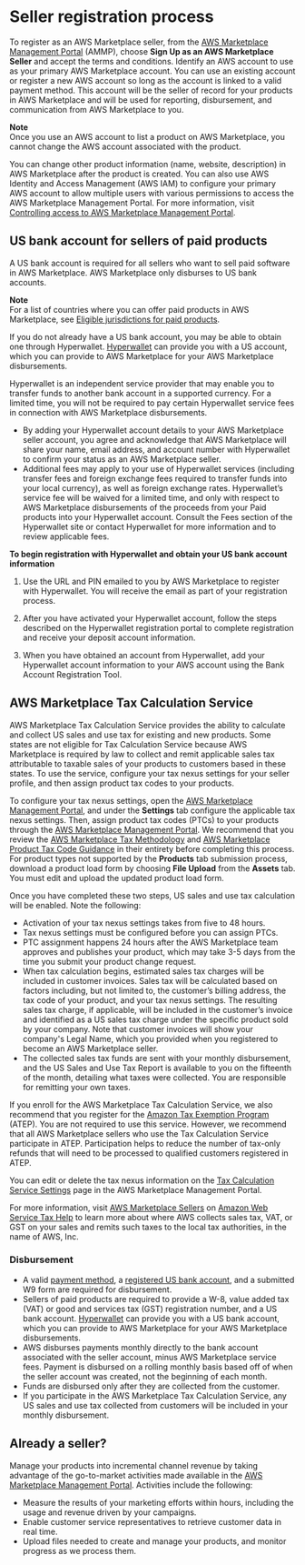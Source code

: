 # Seller registration process<a name="seller-registration-process"></a>

To register as an AWS Marketplace seller, from the [AWS Marketplace Management Portal](https://aws.amazon.com/marketplace/management/tour/) \(AMMP\), choose **Sign Up as an AWS Marketplace Seller** and accept the terms and conditions\. Identify an AWS account to use as your primary AWS Marketplace account\. You can use an existing account or register a new AWS account so long as the account is linked to a valid payment method\. This account will be the seller of record for your products in AWS Marketplace and will be used for reporting, disbursement, and communication from AWS Marketplace to you\. 

**Note**  
 Once you use an AWS account to list a product on AWS Marketplace, you cannot change the AWS account associated with the product\. 

You can change other product information \(name, website, description\) in AWS Marketplace after the product is created\. You can also use AWS Identity and Access Management \(AWS IAM\) to configure your primary AWS account to allow multiple users with various permissions to access the AWS Marketplace Management Portal\. For more information, visit [Controlling access to AWS Marketplace Management Portal](marketplace-management-portal-user-access.md)\. 

## US bank account for sellers of paid products<a name="us-bank-account-for-eu-sellers"></a>

A US bank account is required for all sellers who want to sell paid software in AWS Marketplace\. AWS Marketplace only disburses to US bank accounts\.

**Note**  
For a list of countries where you can offer paid products in AWS Marketplace, see [Eligible jurisdictions for paid products](user-guide-for-sellers.md#eligible-jurisdictions)\.

If you do not already have a US bank account, you may be able to obtain one through Hyperwallet\. [Hyperwallet](https://wssellers.hyperwallet.com/) can provide you with a US account, which you can provide to AWS Marketplace for your AWS Marketplace disbursements\. 

Hyperwallet is an independent service provider that may enable you to transfer funds to another bank account in a supported currency\. For a limited time, you will not be required to pay certain Hyperwallet service fees in connection with AWS Marketplace disbursements\. 
+  By adding your Hyperwallet account details to your AWS Marketplace seller account, you agree and acknowledge that AWS Marketplace will share your name, email address, and account number with Hyperwallet to confirm your status as an AWS Marketplace seller\. 
+  Additional fees may apply to your use of Hyperwallet services \(including transfer fees and foreign exchange fees required to transfer funds into your local currency\), as well as foreign exchange rates\. Hyperwallet’s service fee will be waived for a limited time, and only with respect to AWS Marketplace disbursements of the proceeds from your Paid products into your Hyperwallet account\. Consult the Fees section of the Hyperwallet site or contact Hyperwallet for more information and to review applicable fees\. 

**To begin registration with Hyperwallet and obtain your US bank account information**

1.  Use the URL and PIN emailed to you by AWS Marketplace to register with Hyperwallet\. You will receive the email as part of your registration process\. 

1.  After you have activated your Hyperwallet account, follow the steps described on the Hyperwallet registration portal to complete registration and receive your deposit account information\. 

1.  When you have obtained an account from Hyperwallet, add your Hyperwallet account information to your AWS account using the Bank Account Registration Tool\. 

## AWS Marketplace Tax Calculation Service<a name="tax-calculation-service"></a>

AWS Marketplace Tax Calculation Service provides the ability to calculate and collect US sales and use tax for existing and new products\. Some states are not eligible for Tax Calculation Service because AWS Marketplace is required by law to collect and remit applicable sales tax attributable to taxable sales of your products to customers based in these states\. To use the service, configure your tax nexus settings for your seller profile, and then assign product tax codes to your products\. 

 To configure your tax nexus settings, open the [AWS Marketplace Management Portal](https://aws.amazon.com/marketplace/management/settings), and under the **Settings** tab configure the applicable tax nexus settings\. Then, assign product tax codes \(PTCs\) to your products through the [AWS Marketplace Management Portal](https://aws.amazon.com/marketplace/management/settings)\. We recommend that you review the [AWS Marketplace Tax Methodology](https://s3.amazonaws.com/aws-mp-seller-tax-terms/AWS_Marketplace_Tax_Methodology_Doc.pdf) and [AWS Marketplace Product Tax Code Guidance](https://s3.amazonaws.com/aws-mp-seller-tax-terms/Product_Tax_Codes_for_US_Sales_Tax.pdf) in their entirety before completing this process\. For product types not supported by the **Products** tab submission process, download a product load form by choosing **File Upload** from the **Assets** tab\. You must edit and upload the updated product load form\.

 Once you have completed these two steps, US sales and use tax calculation will be enabled\. Note the following: 
+  Activation of your tax nexus settings takes from five to 48 hours\. 
+  Tax nexus settings must be configured before you can assign PTCs\. 
+  PTC assignment happens 24 hours after the AWS Marketplace team approves and publishes your product, which may take 3\-5 days from the time you submit your product change request\. 
+  When tax calculation begins, estimated sales tax charges will be included in customer invoices\. Sales tax will be calculated based on factors including, but not limited to, the customer’s billing address, the tax code of your product, and your tax nexus settings\. The resulting sales tax charge, if applicable, will be included in the customer’s invoice and identified as a US sales tax charge under the specific product sold by your company\. Note that customer invoices will show your company's Legal Name, which you provided when you registered to become an AWS Marketplace seller\. 
+  The collected sales tax funds are sent with your monthly disbursement, and the US Sales and Use Tax Report is available to you on the fifteenth of the month, detailing what taxes were collected\. You are responsible for remitting your own taxes\. 

 If you enroll for the AWS Marketplace Tax Calculation Service, we also recommend that you register for the [Amazon Tax Exemption Program](https://aws.amazon.com/marketplace/management/settings) \(ATEP\)\. You are not required to use this service\. However, we recommend that all AWS Marketplace sellers who use the Tax Calculation Service participate in ATEP\. Participation helps to reduce the number of tax\-only refunds that will need to be processed to qualified customers registered in ATEP\. 

 You can edit or delete the tax nexus information on the [Tax Calculation Service Settings](https://aws.amazon.com/marketplace/management/settings) page in the AWS Marketplace Management Portal\. 

 For more information, visit [AWS Marketplace Sellers](https://aws.amazon.com/tax-help/marketplace/) on [Amazon Web Service Tax Help](https://aws.amazon.com/tax-help/) to learn more about where AWS collects sales tax, VAT, or GST on your sales and remits such taxes to the local tax authorities, in the name of AWS, Inc\. 

### Disbursement<a name="disbursement"></a>
+  A valid [payment method](https://portal.aws.amazon.com/gp/aws/developer/account?ie=UTF8&action=payment-method), a [registered US bank account](https://aws.amazon.com/marketplace/management/seller-settings/account/bank), and a submitted W9 form are required for disbursement\.
+ Sellers of paid products are required to provide a W\-8, value added tax \(VAT\) or good and services tax \(GST\) registration number, and a US bank account\. [Hyperwallet](https://wssellers.hyperwallet.com/) can provide you with a US bank account, which you can provide to AWS Marketplace for your AWS Marketplace disbursements\. 
+  AWS disburses payments monthly directly to the bank account associated with the seller account, minus AWS Marketplace service fees\. Payment is disbursed on a rolling monthly basis based off of when the seller account was created, not the beginning of each month\. 
+  Funds are disbursed only after they are collected from the customer\. 
+  If you participate in the AWS Marketplace Tax Calculation Service, any US sales and use tax collected from customers will be included in your monthly disbursement\. 

## Already a seller?<a name="already-a-seller"></a>

Manage your products into incremental channel revenue by taking advantage of the go\-to\-market activities made available in the [AWS Marketplace Management Portal](https://aws.amazon.com/marketplace/management/tour)\. Activities include the following:
+ Measure the results of your marketing efforts within hours, including the usage and revenue driven by your campaigns\. 
+ Enable customer service representatives to retrieve customer data in real time\. 
+ Upload files needed to create and manage your products, and monitor progress as we process them\. 